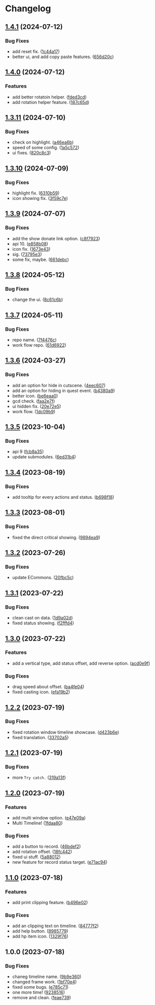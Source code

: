 # Changelog

## [1.4.1](https://github.com/ArchiDog1998/ActionTimelineEx/compare/v1.4.0...v1.4.1) (2024-07-12)


### Bug Fixes

* add reset fix. ([1c44a17](https://github.com/ArchiDog1998/ActionTimelineEx/commit/1c44a17146f9a0e84f643d2f394da027280ff487))
* better ui, and add copy paste features. ([656d20c](https://github.com/ArchiDog1998/ActionTimelineEx/commit/656d20c8e1f24e7f1ee9848917b2c40aee64e9a6))

## [1.4.0](https://github.com/ArchiDog1998/ActionTimelineEx/compare/v1.3.11...v1.4.0) (2024-07-12)


### Features

* add better rotatoin helper. ([fded3cd](https://github.com/ArchiDog1998/ActionTimelineEx/commit/fded3cd527d64dc05c21511d0ab4002b02c5efca))
* add rotation helper feature. ([187c65d](https://github.com/ArchiDog1998/ActionTimelineEx/commit/187c65d76ddb0bc19bd8e45a34780f662cc48586))

## [1.3.11](https://github.com/ArchiDog1998/ActionTimelineEx/compare/v1.3.10...v1.3.11) (2024-07-10)


### Bug Fixes

* check on highlight. ([a46ea6b](https://github.com/ArchiDog1998/ActionTimelineEx/commit/a46ea6b7535283dabdc91fc54dcc003e54b90d11))
* speed of some config. ([1a5c572](https://github.com/ArchiDog1998/ActionTimelineEx/commit/1a5c5728ca5c10f13ab5cbf6f8de045613b96076))
* ui fixes. ([820c8c3](https://github.com/ArchiDog1998/ActionTimelineEx/commit/820c8c34972b962c5a353860fcb3520264d065bd))

## [1.3.10](https://github.com/ArchiDog1998/ActionTimelineEx/compare/v1.3.9...v1.3.10) (2024-07-09)


### Bug Fixes

* highlight fix. ([6310b59](https://github.com/ArchiDog1998/ActionTimelineEx/commit/6310b59a58cb7e0927489e42f36294de5109ab15))
* icon showing fix. ([3f59c7e](https://github.com/ArchiDog1998/ActionTimelineEx/commit/3f59c7ebbe0697aebff91b3bf2a243aa8c144955))

## [1.3.9](https://github.com/ArchiDog1998/ActionTimelineEx/compare/v1.3.8...v1.3.9) (2024-07-07)


### Bug Fixes

* add the show donate link option. ([c8f7923](https://github.com/ArchiDog1998/ActionTimelineEx/commit/c8f792391734d5d7c3bee035da77e3de36446955))
* api 10. ([e858b08](https://github.com/ArchiDog1998/ActionTimelineEx/commit/e858b083e7821e5a2013d07a9222bee09c9cc48a))
* icon fix. ([1673e43](https://github.com/ArchiDog1998/ActionTimelineEx/commit/1673e437a9045a994d9a00345721ece422e30f6a))
* sig. ([73795e3](https://github.com/ArchiDog1998/ActionTimelineEx/commit/73795e3b956f54794415f933b9fb06554171261c))
* some fix, maybe. ([661debc](https://github.com/ArchiDog1998/ActionTimelineEx/commit/661debc8c25b6e2907239f15a9a66ca93d7aa233))

## [1.3.8](https://github.com/ArchiDog1998/ActionTimelineEx/compare/v1.3.7...v1.3.8) (2024-05-12)


### Bug Fixes

* change the ui. ([8c61c6b](https://github.com/ArchiDog1998/ActionTimelineEx/commit/8c61c6b8d173d024381b832cb61c4b5374f983b8))

## [1.3.7](https://github.com/ArchiDog1998/ActionTimelineEx/compare/v1.3.6...v1.3.7) (2024-05-11)


### Bug Fixes

* repo name. ([7f4476c](https://github.com/ArchiDog1998/ActionTimelineEx/commit/7f4476c9d28c4a32f83c9940729b7dca3537e70c))
* work flow repo. ([61d6922](https://github.com/ArchiDog1998/ActionTimelineEx/commit/61d6922be1bbb5e4ad25d09dac662913cb9b338b))

## [1.3.6](https://github.com/ArchiDog1998/ActionTimelineEx/compare/v1.3.5...v1.3.6) (2024-03-27)


### Bug Fixes

* add an option for hide in cutscene. ([4eec607](https://github.com/ArchiDog1998/ActionTimelineEx/commit/4eec60791aca29385934ca3d2c348e9bd4558b21))
* add an option for hiding in quest event. ([b4380a9](https://github.com/ArchiDog1998/ActionTimelineEx/commit/b4380a97e68374206ae14af42830fad94fdb5d40))
* better icon. ([be6eaa0](https://github.com/ArchiDog1998/ActionTimelineEx/commit/be6eaa0f24d20a9f6ea71ece1b744da1b138f0fd))
* gcd check. ([faa2e7f](https://github.com/ArchiDog1998/ActionTimelineEx/commit/faa2e7fe49d02cc4598e09d59a5be80ef964dde5))
* ui hidden fix. ([20e72e5](https://github.com/ArchiDog1998/ActionTimelineEx/commit/20e72e5f4a79e72e84fa61bc5651b36bc82ae5e0))
* work flow. ([1dc09b9](https://github.com/ArchiDog1998/ActionTimelineEx/commit/1dc09b9b513b30561bc0bf595448af8d5aaea7fa))

## [1.3.5](https://github.com/ArchiDog1998/ActionTimelineEx/compare/v1.3.4...v1.3.5) (2023-10-04)


### Bug Fixes

* api 9 ([fcb8a35](https://github.com/ArchiDog1998/ActionTimelineEx/commit/fcb8a35266f1783ee3914dafc9ae6a85d53d1258))
* update submodules. ([6ed31b4](https://github.com/ArchiDog1998/ActionTimelineEx/commit/6ed31b46d8cc8c58e96f2aa1c21822bde18c7254))

## [1.3.4](https://github.com/ArchiDog1998/ActionTimelineEx/compare/v1.3.3...v1.3.4) (2023-08-19)


### Bug Fixes

* add tooltip for every actions and status. ([b698f18](https://github.com/ArchiDog1998/ActionTimelineEx/commit/b698f183f9a97a8a9d5e0197c103d728be026592))

## [1.3.3](https://github.com/ArchiDog1998/ActionTimelineEx/compare/v1.3.2...v1.3.3) (2023-08-01)


### Bug Fixes

* fixed the direct critical showing. ([9894ea9](https://github.com/ArchiDog1998/ActionTimelineEx/commit/9894ea9e77794c4eb6658d710bee59a287c25ca1))

## [1.3.2](https://github.com/ArchiDog1998/ActionTimelineEx/compare/v1.3.1...v1.3.2) (2023-07-26)


### Bug Fixes

* update ECommons. ([20fbc5c](https://github.com/ArchiDog1998/ActionTimelineEx/commit/20fbc5cdb0c587dd236f880bf978295b4e507d6f))

## [1.3.1](https://github.com/ArchiDog1998/ActionTimelineEx/compare/v1.3.0...v1.3.1) (2023-07-22)


### Bug Fixes

* clean cast on data. ([1d9a02d](https://github.com/ArchiDog1998/ActionTimelineEx/commit/1d9a02d2037c7b3f11aaf1e1cae9f09b21f25d10))
* fixed status showing. ([f2fffd4](https://github.com/ArchiDog1998/ActionTimelineEx/commit/f2fffd46e35287884990e9dc2d9b1ed6845bfcbe))

## [1.3.0](https://github.com/ArchiDog1998/ActionTimelineEx/compare/v1.2.2...v1.3.0) (2023-07-22)


### Features

* add a vertical type, add status offset, add reverse option. ([acd0e9f](https://github.com/ArchiDog1998/ActionTimelineEx/commit/acd0e9f0eccd8c0725b59f10d7229db5c5931ad4))


### Bug Fixes

* drag speed about offset. ([ba4fe04](https://github.com/ArchiDog1998/ActionTimelineEx/commit/ba4fe04be4696ddd901252a7ecd52f85e630b50b))
* fixed casting icon. ([efa19b2](https://github.com/ArchiDog1998/ActionTimelineEx/commit/efa19b2a2504d02f5479f7b5ced4b05c7e3c826c))

## [1.2.2](https://github.com/ArchiDog1998/ActionTimelineEx/compare/v1.2.1...v1.2.2) (2023-07-19)


### Bug Fixes

* fixed rotation window timeline showcase. ([d423b6e](https://github.com/ArchiDog1998/ActionTimelineEx/commit/d423b6eb8fc0e1fdee1f0c5f86a92f93eb670c73))
* fixed translation. ([33702a5](https://github.com/ArchiDog1998/ActionTimelineEx/commit/33702a56d4519844d7709c463b2e4ad6cfa331d0))

## [1.2.1](https://github.com/ArchiDog1998/ActionTimelineEx/compare/v1.2.0...v1.2.1) (2023-07-19)


### Bug Fixes

* more `Try catch.` ([319a13f](https://github.com/ArchiDog1998/ActionTimelineEx/commit/319a13f46c875a85d2b106f9e823da70c0c1e6ca))

## [1.2.0](https://github.com/ArchiDog1998/ActionTimelineEx/compare/v1.1.0...v1.2.0) (2023-07-19)


### Features

* add multi window option. ([e47e09a](https://github.com/ArchiDog1998/ActionTimelineEx/commit/e47e09a4915ae22e299aae66b3c2fbfb419dce3a))
* Multi Timeline! ([1fdaa80](https://github.com/ArchiDog1998/ActionTimelineEx/commit/1fdaa80706466ab33812082eb2d725c9a1e7e340))


### Bug Fixes

* add a button to record. ([46bdef2](https://github.com/ArchiDog1998/ActionTimelineEx/commit/46bdef24a4d3b881a01d580168553fc3cbae2f9a))
* add rotation offset. ([18fc442](https://github.com/ArchiDog1998/ActionTimelineEx/commit/18fc442f713cba0f98a1d8712ea80b2dff2566d6))
* fixed ui stuff. ([5a88012](https://github.com/ArchiDog1998/ActionTimelineEx/commit/5a8801246aca058335ee5dea60b807861e3c6a24))
* new feature for record status target. ([e71ac94](https://github.com/ArchiDog1998/ActionTimelineEx/commit/e71ac94438ef44952662fe76ba69bf734b70aefa))

## [1.1.0](https://github.com/ArchiDog1998/ActionTimelineEx/compare/v1.0.0...v1.1.0) (2023-07-18)


### Features

* add print clipping feature. ([b496e02](https://github.com/ArchiDog1998/ActionTimelineEx/commit/b496e029609cb32e1cb5241519d5fa01a7e7e0ca))


### Bug Fixes

* add an clipping text on timeline. ([84777f2](https://github.com/ArchiDog1998/ActionTimelineEx/commit/84777f2401d1037e1989c13fae6ad85a582d2494))
* add help button. ([8985779](https://github.com/ArchiDog1998/ActionTimelineEx/commit/898577951f462f63a48605447c36d2f7b33fc579))
* add hp item icon. ([1329f76](https://github.com/ArchiDog1998/ActionTimelineEx/commit/1329f762c6fb073f24c566a10b7cc72dacde1673))

## 1.0.0 (2023-07-18)


### Bug Fixes

* chaneg timeline name. ([9b9e360](https://github.com/ArchiDog1998/ActionTimelineEx/commit/9b9e360f145fde0cfe926c0e5046fbd5958b9060))
* changed frame work. ([1bf70e4](https://github.com/ArchiDog1998/ActionTimelineEx/commit/1bf70e41241e91e0912d8f0cd161b4129da2f137))
* fixed some bugs. ([e785c71](https://github.com/ArchiDog1998/ActionTimelineEx/commit/e785c71e78da5ba924cfaefc3ebd911450116df4))
* one more time! ([9238516](https://github.com/ArchiDog1998/ActionTimelineEx/commit/9238516edde0587814f3cffe18097f589161e6dc))
* remove and clean. ([feae739](https://github.com/ArchiDog1998/ActionTimelineEx/commit/feae7390a4860ced19fd0b3ad50be1c4f42140c8))
